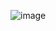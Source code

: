 ![image](https://user-images.githubusercontent.com/63789702/188312211-aa9f8c1d-5a8d-46d2-a29f-065f174cf686.png)
